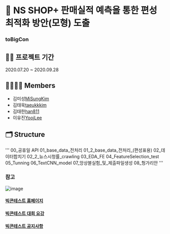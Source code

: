 # 🎩 NS SHOP+ 판매실적 예측을 통한 편성 최적화 방안(모형) 도출
### toBigCon 

## 🧑‍💻 프로젝트 기간
2020.07.20 ~ 2020.09.28


## 👨‍👨‍👧‍👧 Members
- 김미성[MiSungKim](https://github.com/MiSungKim)
- 김태욱[taeukkkim](https://github.com/taeukkkim)
- 김태한[han811](https://github.com/han811)
- 이유진[YoojLee](https://github.com/YoojLee)


## 🗂 Structure
'''
00_공휴일 API
01_base_data_전처리
01_2_base_data_전처리_(편성표용)
02_데이터합치기
02_2_뉴스시청률_crawling
03_EDA_FE
04_FeatureSelection_test
05_Tunning
06_TextCNN_model
07_앙상블실험_및_제출파일생성
08_헝가리안
'''




### 참고 
![image](https://user-images.githubusercontent.com/28949182/110491249-6eac4c00-8134-11eb-999e-8d28ba6bd6e8.png)
#### [빅콘테스트 홈페이지](https://www.bigcontest.or.kr/index.php)
#### [빅콘테스트 대회 요강](https://www.bigcontest.or.kr/points/content.php)
#### [빅콘테스트 공지사항](https://www.bigcontest.or.kr/community/board.php?gubun=notice)
